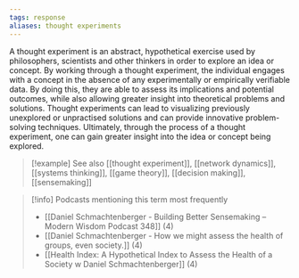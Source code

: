 ```yaml
---
tags: response
aliases: thought experiments
---
```


A thought experiment is an abstract, hypothetical exercise used by philosophers, scientists and other thinkers in order to explore an idea or concept. By working through a thought experiment, the individual engages with a concept in the absence of any experimentally or empirically verifiable data. By doing this, they are able to assess its implications and potential outcomes, while also allowing greater insight into theoretical problems and solutions. Thought experiments can lead to visualizing previously unexplored or unpractised solutions and can provide innovative problem-solving techniques. Ultimately, through the process of a thought experiment, one can gain greater insight into the idea or concept being explored.

> [!example] See also
> [[thought experiment]], [[network dynamics]], [[systems thinking]], [[game theory]], [[decision making]], [[sensemaking]]

> [!info] Podcasts mentioning this term most frequently
> * [[Daniel Schmachtenberger - Building Better Sensemaking – Modern Wisdom Podcast 348]] (4)
> * [[Daniel Schmachtenberger - How we might assess the health of groups, even society.]] (4)
> * [[Health Index: A Hypothetical Index to Assess the Health of a Society w  Daniel Schmachtenberger]] (4)